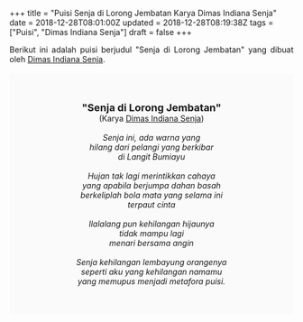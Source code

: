 +++
title = "Puisi Senja di Lorong Jembatan Karya Dimas Indiana Senja"
date = 2018-12-28T08:01:00Z
updated = 2018-12-28T08:19:38Z
tags = ["Puisi", "Dimas Indiana Senja"]
draft = false
+++

<div dir="ltr" style="text-align: left;" trbidi="on"><div dir="ltr" style="text-align: left;" trbidi="on"><div dir="ltr" style="text-align: left;" trbidi="on"><div style="text-align: justify;">Berikut ini adalah puisi berjudul "Senja di Lorong Jembatan" yang dibuat oleh <a href="https://id.wikipedia.org/wiki/Dimas_Indiana_Senja" target="_blank">Dimas Indiana Senja</a>. </div><br /><div style="background: #FAFAFA; font-size: 14px; height: auto; margin: 0 auto; padding: 50px; text-align: center; width: auto;"><span style="font-size: 18px;"><b>"Senja di Lorong Jembatan"</b></span><br />(Karya <a href="https://www.sekata.web.id/tags/dimas-indiana-senja" target="_blank">Dimas Indiana Senja</a>)<br /><br /><i>Senja ini, ada warna yang</i><br /><i>hilang dari pelangi yang berkibar</i><br /><i>di Langit Bumiayu</i><br /><br /><i>Hujan tak lagi merintikkan cahaya</i><br /><i>yang apabila berjumpa dahan basah</i><br /><i>berkeliplah bola mata yang selama ini</i><br /><i>terpaut cinta</i><br /><br /><i>Ilalalang pun kehilangan hijaunya</i><br /><i>tidak mampu lagi</i><br /><i>menari bersama angin</i><br /><br /><i>Senja kehilangan lembayung orangenya</i><br /><i>seperti aku yang kehilangan namamu</i><br /><i>yang memupus menjadi metafora puisi.</i> </div></div></div></div>

